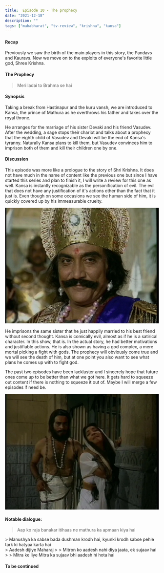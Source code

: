 ```yaml
---
title:  Episode 10 - The prophecy
date: "2021-12-18"
description: ""
tags: ["mahabharat", "tv-review", "krishna", "kansa"]
---
```

#### Recap 
Previously we saw the birth of the main players in this story, the Pandavs
and Kauravs. Now we move on to the exploits of everyone's favorite
little god, Shree Krishna. 

#### The Prophecy
> Meri ladai to Brahma se hai

#### Synopsis
Taking a break from Hastinapur and the kuru vansh, we are introduced to
Kansa, the prince of Mathura as he overthrows his father and takes over the
royal throne. 

He arranges for the marriage of his sister Devaki and his friend Vasudev.
After the wedding, a sage stops their chariot and talks about a prophecy
that the eighth child of Vasudev and Devaki will be the end of Kansa's
tyranny. Naturally Kansa plans to kill them, but Vasudev convinces him to
imprison both of them and kill their children one by one.

#### Discussion
This episode was more like a prologue to the story of Shri Krishna. It does not
have much in the name of content like the previous one but since I have started
this series and plan to finish it, I will write a review for this one as well.
Kansa is instantly recognizable as the personification of evil. The evil that
does not have any justification of it's actions other than the fact that it
just is. Even though on some occasions we see the human side of him, it is
quickly covered up by his immeasurable cruelty. 

![Kansa](../../assets/mahabharat/ep_10_1.webp)

He imprisons the same sister that he just happily married to his best friend
without second thought. Kansa is comically evil, almost as if he is a satirical
character. In this show, that is. In the actual story, he had better
motivations and justifiable actions. He is also shown as having a god complex, a
mere mortal picking a fight with gods. The prophecy will obviously come true
and we will see the death of him, but at one point you also want to see what
plans he comes up with to fight god.

The past two episodes have been lackluster and I sincerely hope that future
ones come up to be better than what we got here. It gets hard to squeeze out content
if there is nothing to squeeze it out of. Maybe I will merge a few episodes if need be.

![Vasudev and Devaki are imprisoned](../../assets/mahabharat/ep_10_2.webp)

#### Notable dialogue:

> Aap ko raja banakar itihaas ne mathura ka apmaan kiya hai
<div></div>
> Manushya ka sabse bada dushman krodh hai, kyunki krodh sabse pehle tark ki hatyaa karta hai
<div></div>
> Aadesh dijiye Maharaj
>
> Mitron ko aadesh nahi diya jaata, ek sujaav hai
>
> Mitra ke liye Mitra ka sujaav bhi aadesh hi hota hai

#### To be continued

